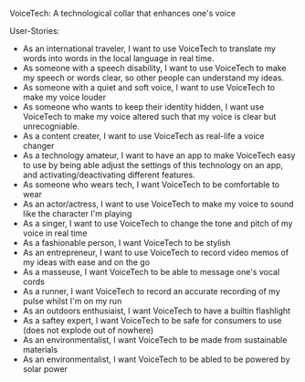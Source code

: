 VoiceTech: A technological collar that enhances one's voice

User-Stories:
- As an international traveler, I want to use VoiceTech to translate my words into words in the local language in real time.
- As someone with a speech disability, I want to use VoiceTech to make my speech or words clear, so other people can understand my ideas.
- As someone with a quiet and soft voice, I want to use VoiceTech to make my voice louder
- As someone who wants to keep their identity hidden, I want use VoiceTech to make my voice altered such that my voice is clear but unrecogniable.
- As a content creater, I want to use VoiceTech as real-life a voice changer
- As a technology amateur, I want to have an app to make VoiceTech easy to use by being able adjust the settings of this technology on an app, and activating/deactivating different features.
- As someone who wears tech, I want VoiceTech to be comfortable to wear
- As an actor/actress, I want to use VoiceTech to make my voice to sound like the character I'm playing
- As a singer, I want to use VoiceTech to change the tone and pitch of my voice in real time
- As a fashionable person, I want VoiceTech to be stylish
- As an entrepreneur, I want to use VoiceTech to record video memos of my ideas with ease and on the go
- As a masseuse, I want VoiceTech to be able to message one's vocal cords
- As a runner, I want VoiceTech to record an accurate recording of my pulse whilst I'm on my run
- As an outdoors enthusiaist, I want VoiceTech to have a builtin flashlight
- As a saftey expert, I want VoiceTech to be safe for consumers to use (does not explode out of nowhere)
- As an environmentalist, I want VoiceTech to be made from sustainable materials
- As an environmentalist, I want VoiceTech to be abled to be powered by solar power